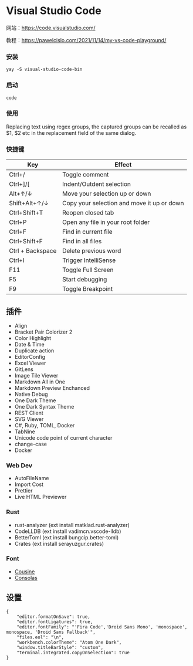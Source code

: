 # Visual Studio Code

网站：https://code.visualstudio.com/

教程：https://pawelcislo.com/2021/11/14/my-vs-code-playground/

### 安装

```
yay -S visual-studio-code-bin
```

### 启动

```
code
```

### 使用

Replacing text using regex groups, the captured groups can be recalled as $1, $2 etc in the replacement field of the same dialog.

### 快捷键

| Key              | Effect                                     |
| ---------------- | ------------------------------------------ |
| Ctrl+/           | Toggle comment                             |
| Ctrl+]/[         | Indent/Outdent selection                   |
| Alt+↑/↓          | Move your selection up or down             |
| Shift+Alt+↑/↓    | Copy your selection and move it up or down |
| Ctrl+Shift+T     | Reopen closed tab                          |
| Ctrl+P           | Open any file in your root folder          |
| Ctrl+F           | Find in current file                       |
| Ctrl+Shift+F     | Find in all files                          |
| Ctrl + Backspace | Delete previous word                       |
| Ctrl+I           | Trigger IntelliSense                       |
| F11              | Toggle Full Screen                         |
| F5               | Start debugging                            |
| F9               | Toggle Breakpoint                          |

## 插件

- Align
- Bracket Pair Colorizer 2
- Color Highlight
- Date & Time
- Duplicate action
- EditorConfig
- Excel Viewer
- GitLens
- Image Tile Viewer
- Markdown All in One
- Markdown Preview Enchanced
- Native Debug
- One Dark Theme
- One Dark Syntax Theme
- REST Client
- SVG Viewer
- C#, Ruby, TOML, Docker
- TabNine
- Unicode code point of current character
- change-case
- Docker

### Web Dev

- AutoFileName
- Import Cost
- Prettier
- Live HTML Previewer

### Rust

- rust-analyzer (ext install matklad.rust-analyzer)
- CodeLLDB (ext install vadimcn.vscode-lldb)
- BetterToml (ext install bungcip.better-toml)
- Crates (ext install serayuzgur.crates)

### Font

- [Cousine](https://fonts.google.com/specimen/Cousine)
- [Consolas](https://docs.microsoft.com/en-us/typography/font-list/consolas)

## 设置

```
{
    "editor.formatOnSave": true,
    "editor.fontLigatures": true,
    "editor.fontFamily": "'Fira Code','Droid Sans Mono', 'monospace', monospace, 'Droid Sans Fallback'",
    "files.eol": "\n",
    "workbench.colorTheme": "Atom One Dark",
    "window.titleBarStyle": "custom",
    "terminal.integrated.copyOnSelection": true
}
```
